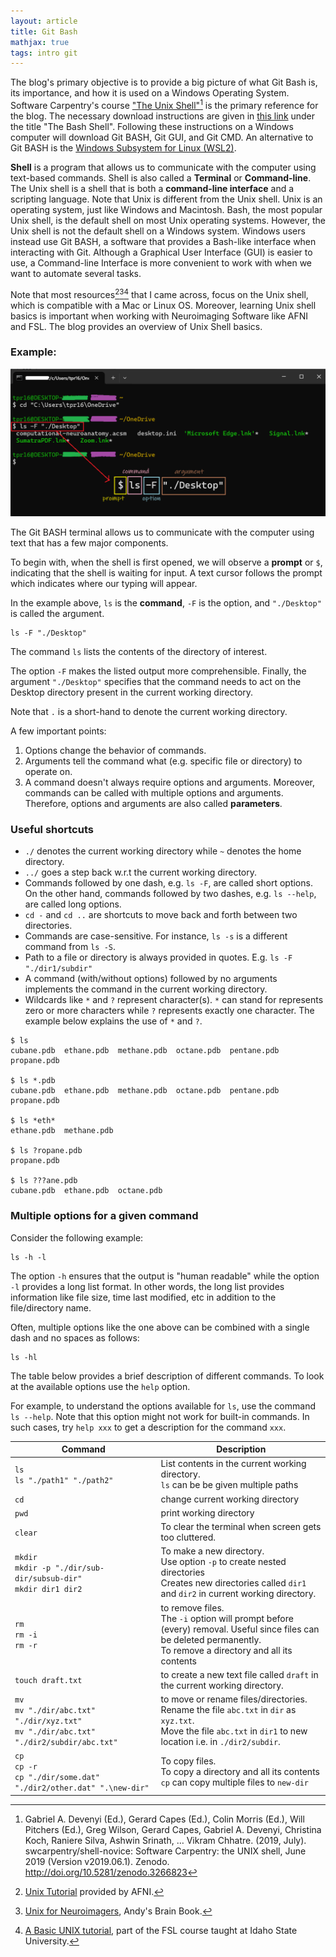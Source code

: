 ```yaml
---
layout: article
title: Git Bash
mathjax: true
tags: intro git
---
```


The blog's primary objective is to provide a big picture of what Git Bash is, its importance, and how it is used on a Windows Operating System. Software Carpentry's course ["The Unix Shell"](https://swcarpentry.github.io/shell-novice/01-intro.html)[^1] is the primary reference for the blog. The necessary download instructions are given in [this link](https://carpentries.github.io/workshop-template/install_instructions/#shell) under the title "The Bash Shell". Following these instructions on a Windows computer will download Git BASH, Git GUI, and Git CMD. An alternative to Git BASH is the [Windows Subsystem for Linux (WSL2)](https://learn.microsoft.com/en-us/windows/wsl/about).

**Shell** is a program that allows us to communicate with the computer using text-based commands. Shell is also called a **Terminal** or **Command-line**. The Unix shell is a shell that is both a **command-line interface** and a scripting language. Note  that Unix is different from the Unix shell. Unix is an operating system, just like Windows and Macintosh. Bash, the most popular Unix shell, is the default shell on most Unix operating systems. However, the Unix shell is not the default shell on a Windows system. Windows users instead use Git BASH, a software that provides a Bash-like interface when interacting with Git. 
Although a Graphical User Interface (GUI) is easier to use, a Command-line Interface is more convenient to work with when we want to automate several tasks.

Note that most resources[^2][^3][^4] that I came across, focus on the Unix shell, which is compatible with a Mac or Linux OS. Moreover, learning Unix shell basics is important when working with Neuroimaging Software like AFNI and FSL. The blog provides an overview of Unix Shell basics. 

### Example:
![terminal](/images/terminal.png)

The Git BASH terminal allows us to communicate with the computer using text that has a few major components. 

To begin with, when the shell is first opened, we will observe a **prompt** or `$`, indicating that the shell is waiting for input. A text cursor follows the prompt which indicates where our typing will appear. 

In the example above, `ls` is the **command**, `-F` is the option, and `"./Desktop"` is called the argument. 

```
ls -F "./Desktop"
```
The command `ls` lists the contents of the directory of interest. 

The option `-F` makes the listed output more comprehensible. Finally, the argument `"./Desktop"` specifies that the command needs to act on the Desktop directory present in the current working directory. 

Note that `.` is a short-hand to denote the current working directory.

A few important points:
1. Options change the behavior of commands.
2. Arguments tell the command what (e.g. specific file or directory) to operate on.
3. A command doesn't always require options and arguments. Moreover, commands can be called with multiple options and arguments. Therefore, options and arguments are also called **parameters**.

### Useful shortcuts
- `./` denotes the current working directory while `~` denotes the home directory.
- `../` goes a step back w.r.t the current working directory.
- Commands followed by one dash, e.g. `ls -F`, are called short options. On the other hand, commands followed by two dashes, e.g. `ls --help`, are called long options.
- `cd -` and `cd ..` are shortcuts to move back and forth between two directories.
- Commands are case-sensitive. For instance, `ls -s` is a different command from `ls -S`.
- Path to a file or directory is always provided in quotes. E.g. `ls -F "./dir1/subdir"`
- A command (with/without options) followed by no arguments implements the command in the current working directory.
- Wildcards like `*` and `?` represent character(s). `*` can stand for represents zero or more characters while `?` represents exactly one character. The example below explains the use of `*` and `?`. 

```
$ ls
cubane.pdb  ethane.pdb  methane.pdb  octane.pdb  pentane.pdb  propane.pdb

$ ls *.pdb
cubane.pdb  ethane.pdb  methane.pdb  octane.pdb  pentane.pdb  propane.pdb

$ ls *eth*
ethane.pdb  methane.pdb

$ ls ?ropane.pdb
propane.pdb

$ ls ???ane.pdb
cubane.pdb  ethane.pdb  octane.pdb
```

### Multiple options for a given command
Consider the following example:
```
ls -h -l
```
The option `-h` ensures that the output is "human readable" while the option `-l` provides a long list format. In other words, the long list provides information like file size, time last modified, etc in addition to the file/directory name.

Often, multiple options like the one above can be combined with a single dash and no spaces as follows:
```
ls -hl
```

The table below provides a brief description of different commands. To look at the available options use the `help` option. 

For example, to understand the options available for `ls`, use the command `ls --help`. Note that this option might not work for built-in commands. In such cases, try `help xxx` to get a description for the command `xxx`.

| Command | Description |
| --- | --- |
| `ls` <br> `ls "./path1" "./path2"`| List contents in the current working directory. <br> `ls` can be be given multiple paths|
| `cd` | change current working directory  |
| `pwd` |  print working directory  |
| `clear` | To clear the terminal when screen gets too cluttered. |
| `mkdir`<br> `mkdir -p "./dir/sub-dir/subsub-dir"` <br> `mkdir dir1 dir2`| To make a new directory. <br> Use option `-p` to create nested directories <br> Creates new directories called `dir1` and `dir2` in current working directory. |
|`rm` <br> `rm -i` <br> `rm -r`| to remove files. <br> The `-i` option will prompt before (every) removal. Useful since files can be deleted permanently. <br> To remove a directory and all its contents|
|`touch draft.txt`| to create a new text file called `draft` in the current working directory. |
|`mv`<br> `mv "./dir/abc.txt" "./dir/xyz.txt"` <br> `mv "./dir/abc.txt" "./dir2/subdir/abc.txt"` | to move or rename files/directories. <br> Rename the file `abc.txt` in `dir` as `xyz.txt`.<br> Move the file `abc.txt` in `dir1` to new location i.e. in `./dir2/subdir`.|
| `cp` <br> `cp -r` <br> `cp "./dir/some.dat" "./dir2/other.dat" ".\new-dir"`| To copy files. <br> To copy a directory and all its contents <br> `cp` can copy multiple files to `new-dir` |
  










[^1]: Gabriel A. Devenyi (Ed.), Gerard Capes (Ed.), Colin Morris (Ed.), Will Pitchers (Ed.), Greg Wilson, Gerard Capes, Gabriel A. Devenyi, Christina Koch, Raniere Silva, Ashwin Srinath, … Vikram Chhatre. (2019, July). swcarpentry/shell-novice: Software Carpentry: the UNIX shell, June 2019 (Version v2019.06.1). Zenodo. http://doi.org/10.5281/zenodo.3266823
[^2]: [Unix Tutorial](https://afni.nimh.nih.gov/pub/dist/doc/htmldoc/background_install/unix_tutorial/index.html) provided by AFNI.
[^3]: [Unix for Neuroimagers](https://andysbrainbook.readthedocs.io/en/latest/unix/Unix_Intro.html), Andy's Brain Book.
[^4]: [A Basic UNIX tutorial](https://fsl.fmrib.ox.ac.uk/fslcourse/unix_intro/), part of the FSL course taught at Idaho State University.
[^5]: [Creating and highlighting code blocks](https://docs.github.com/en/get-started/writing-on-github/working-with-advanced-formatting/creating-and-highlighting-code-blocks)

